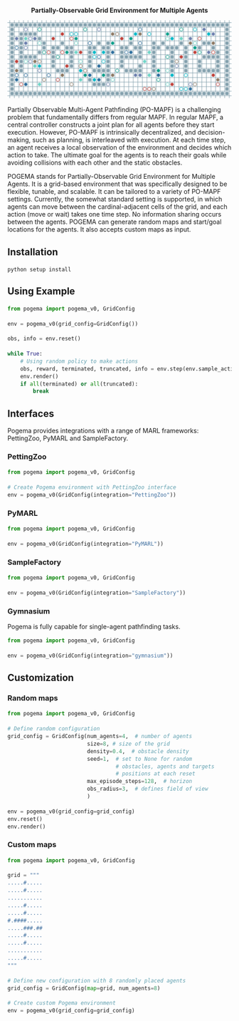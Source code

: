 <div align="center">

**Partially-Observable Grid Environment for Multiple Agents**

[![Pogema logo](pogema-logo-v1.svg)](https://anonymous.4open.science/r/pogema-7439/README.md)    

</div> 

Partially Observable Multi-Agent Pathfinding (PO-MAPF) is a challenging problem that fundamentally differs from regular MAPF. In regular MAPF, a central controller constructs a joint plan for all agents before they start execution. However, PO-MAPF is intrinsically decentralized, and decision-making, such as planning, is interleaved with execution. At each time step, an agent receives a local observation of the environment and decides which action to take. The ultimate goal for the agents is to reach their goals while avoiding collisions with each other and the static obstacles.

POGEMA stands for Partially-Observable Grid Environment for Multiple Agents. It is a grid-based environment that was specifically designed to be flexible, tunable, and scalable. It can be tailored to a variety of PO-MAPF settings. Currently, the somewhat standard setting is supported, in which agents can move between the cardinal-adjacent cells of the grid, and each action (move or wait) takes one time step. No information sharing occurs between the agents. POGEMA can generate random maps and start/goal locations for the agents. It also accepts custom maps as input.

## Installation

```python setup install```

## Using Example

```python
from pogema import pogema_v0, GridConfig

env = pogema_v0(grid_config=GridConfig())

obs, info = env.reset()

while True:
    # Using random policy to make actions
    obs, reward, terminated, truncated, info = env.step(env.sample_actions())
    env.render()
    if all(terminated) or all(truncated):
        break
```

## Interfaces
Pogema provides integrations with a range of MARL frameworks: PettingZoo, PyMARL and SampleFactory. 

### PettingZoo

```python
from pogema import pogema_v0, GridConfig

# Create Pogema environment with PettingZoo interface
env = pogema_v0(GridConfig(integration="PettingZoo"))
```

### PyMARL

```python
from pogema import pogema_v0, GridConfig

env = pogema_v0(GridConfig(integration="PyMARL"))
```

### SampleFactory

```python
from pogema import pogema_v0, GridConfig

env = pogema_v0(GridConfig(integration="SampleFactory"))
```

### Gymnasium

Pogema is fully capable for single-agent pathfinding tasks. 

```python
from pogema import pogema_v0, GridConfig

env = pogema_v0(GridConfig(integration="gymnasium"))
```



## Customization

### Random maps
```python
from pogema import pogema_v0, GridConfig

# Define random configuration
grid_config = GridConfig(num_agents=4,  # number of agents
                         size=8, # size of the grid
                         density=0.4,  # obstacle density
                         seed=1,  # set to None for random 
                                  # obstacles, agents and targets 
                                  # positions at each reset
                         max_episode_steps=128,  # horizon
                         obs_radius=3,  # defines field of view
                         )

env = pogema_v0(grid_config=grid_config)
env.reset()
env.render()

```

### Custom maps
```python
from pogema import pogema_v0, GridConfig

grid = """
.....#.....
.....#.....
...........
.....#.....
.....#.....
#.####.....
.....###.##
.....#.....
.....#.....
...........
.....#.....
"""

# Define new configuration with 8 randomly placed agents
grid_config = GridConfig(map=grid, num_agents=8)

# Create custom Pogema environment
env = pogema_v0(grid_config=grid_config)
```

